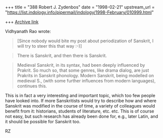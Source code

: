 +++
title = "388 Robert J. Zydenbos"
date = "1998-02-21"
upstream_url = "https://list.indology.info/pipermail/indology/1998-February/010999.html"

+++
[Archive link](https://list.indology.info/pipermail/indology/1998-February/010999.html)

Vidhyanath Rao wrote:

> [Since nobody would bite my post about periodization of Sanskrit, I
> will try to steer this that way :-)]

> There is Sanskrit, and then there is Sanskrit.

> Medieval Sanskrit, in its syntax, had been deeply influenced by
> Prakrit. So much so, that some genres, like drama dialog, are just
> Prakrits in Sanskrit phonology. Modern Sanskrit, being modelled on
> medieval S., (with some further influences from modern languages),
> continues this.

This is in fact a very interesting and important topic, which too
few people have looked into. If more Sanskritists would try to
describe how and where Sanskrit was modified in the course of time,
a variety of colleagues would benefit from it: historians, students
of literature, etc. etc. This is of course not easy, but such
research has already been done for, e.g., later Latin, and it
should be possible for Sanskrit too.

RZ



